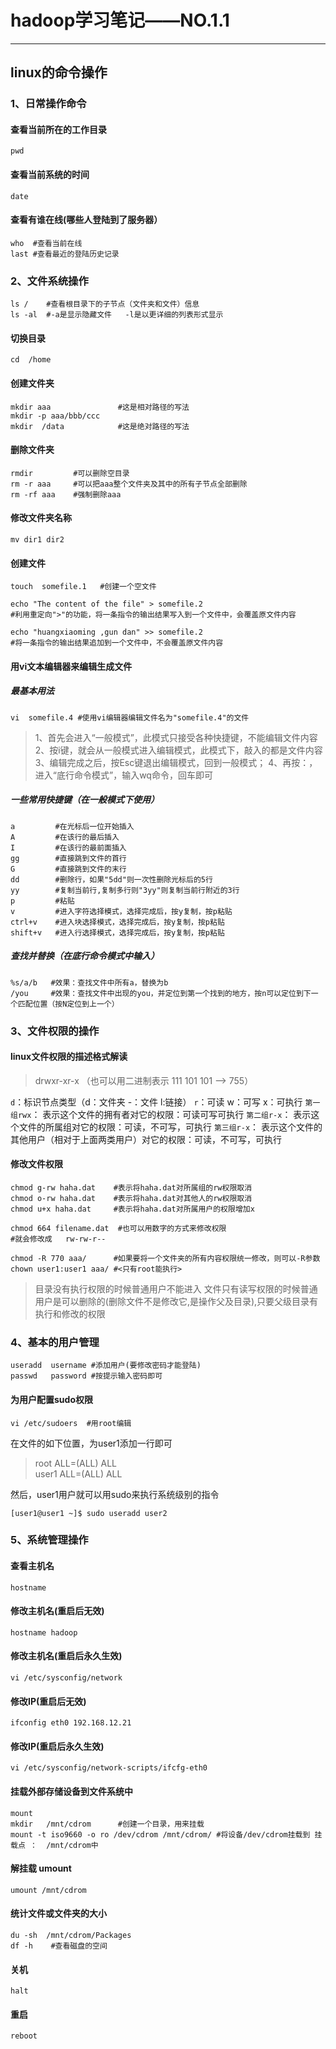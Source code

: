# hadoop学习笔记——NO.1.1


----------


## linux的命令操作
### 1、日常操作命令  
#### 查看当前所在的工作目录
```
pwd
```
#### 查看当前系统的时间 
```
date
```
#### 查看有谁在线(哪些人登陆到了服务器）
```
who  #查看当前在线
last #查看最近的登陆历史记录
```

### 2、文件系统操作
```
ls /    #查看根目录下的子节点（文件夹和文件）信息
ls -al  #-a是显示隐藏文件   -l是以更详细的列表形式显示
```
#### 切换目录
```
cd  /home
```
#### 创建文件夹
```
mkdir aaa               #这是相对路径的写法 
mkdir -p aaa/bbb/ccc
mkdir  /data            #这是绝对路径的写法 
```
#### 删除文件夹
```
rmdir         #可以删除空目录
rm -r aaa     #可以把aaa整个文件夹及其中的所有子节点全部删除
rm -rf aaa    #强制删除aaa
```
#### 修改文件夹名称
```
mv dir1 dir2
```
#### 创建文件
```
touch  somefile.1   #创建一个空文件

echo "The content of the file" > somefile.2
#利用重定向">"的功能，将一条指令的输出结果写入到一个文件中，会覆盖原文件内容

echo "huangxiaoming ,gun dan" >> somefile.2 
#将一条指令的输出结果追加到一个文件中，不会覆盖原文件内容
```
#### 用vi文本编辑器来编辑生成文件
##### 最基本用法
```
vi  somefile.4 #使用vi编辑器编辑文件名为"somefile.4"的文件
```
>1、首先会进入“一般模式”，此模式只接受各种快捷键，不能编辑文件内容
2、按i键，就会从一般模式进入编辑模式，此模式下，敲入的都是文件内容
3、编辑完成之后，按Esc键退出编辑模式，回到一般模式；
4、再按：，进入“底行命令模式”，输入wq命令，回车即可

##### 一些常用快捷键（在一般模式下使用）
```
a         #在光标后一位开始插入
A         #在该行的最后插入
I         #在该行的最前面插入
gg        #直接跳到文件的首行
G         #直接跳到文件的末行
dd        #删除行，如果"5dd"则一次性删除光标后的5行
yy        #复制当前行,复制多行则"3yy"则复制当前行附近的3行
p         #粘贴
v         #进入字符选择模式，选择完成后，按y复制，按p粘贴
ctrl+v    #进入块选择模式，选择完成后，按y复制，按p粘贴
shift+v   #进入行选择模式，选择完成后，按y复制，按p粘贴
```

##### 查找并替换（在底行命令模式中输入）
```
%s/a/b   #效果：查找文件中所有a，替换为b
/you     #效果：查找文件中出现的you，并定位到第一个找到的地方，按n可以定位到下一个匹配位置（按N定位到上一个）
```

### 3、文件权限的操作
#### linux文件权限的描述格式解读
>drwxr-xr-x （也可以用二进制表示  111 101 101  -->  755）

`d`：标识节点类型（d：文件夹   -：文件  l:链接）
`r`：可读   w：可写    x：可执行 
`第一组rwx`：  表示这个文件的拥有者对它的权限：可读可写可执行
`第二组r-x`：  表示这个文件的所属组对它的权限：可读，不可写，可执行
`第三组r-x`：  表示这个文件的其他用户（相对于上面两类用户）对它的权限：可读，不可写，可执行
#### 修改文件权限
```
chmod g-rw haha.dat    #表示将haha.dat对所属组的rw权限取消
chmod o-rw haha.dat    #表示将haha.dat对其他人的rw权限取消
chmod u+x haha.dat     #表示将haha.dat对所属用户的权限增加x
```
```
chmod 664 filename.dat  #也可以用数字的方式来修改权限
#就会修改成   rw-rw-r--
```
```
chmod -R 770 aaa/      #如果要将一个文件夹的所有内容权限统一修改，则可以-R参数
chown user1:user1 aaa/ #<只有root能执行>
```
>目录没有执行权限的时候普通用户不能进入
文件只有读写权限的时候普通用户是可以删除的(删除文件不是修改它,是操作父及目录),只要父级目录有执行和修改的权限

### 4、基本的用户管理


```
useradd  username #添加用户(要修改密码才能登陆)
passwd   password #按提示输入密码即可
```

#### 为用户配置sudo权限
```
vi /etc/sudoers  #用root编辑 
```
在文件的如下位置，为user1添加一行即可
>root    ALL=(ALL)       ALL     
user1  ALL=(ALL)       ALL

然后，user1用户就可以用sudo来执行系统级别的指令
```
[user1@user1 ~]$ sudo useradd user2
```

### 5、系统管理操作
#### 查看主机名
```
hostname
```
#### 修改主机名(重启后无效)
```
hostname hadoop
```
#### 修改主机名(重启后永久生效)
```
vi /etc/sysconfig/network
```
#### 修改IP(重启后无效)
```
ifconfig eth0 192.168.12.21
```
#### 修改IP(重启后永久生效)
```
vi /etc/sysconfig/network-scripts/ifcfg-eth0
```
#### 挂载外部存储设备到文件系统中
```
mount  
mkdir   /mnt/cdrom      #创建一个目录，用来挂载
mount -t iso9660 -o ro /dev/cdrom /mnt/cdrom/ #将设备/dev/cdrom挂载到 挂载点 ：  /mnt/cdrom中
```

#### 解挂载 umount
```
umount /mnt/cdrom
```

#### 统计文件或文件夹的大小
```
du -sh  /mnt/cdrom/Packages
df -h    #查看磁盘的空间
```
#### 关机
```
halt
```
#### 重启
```
reboot
```
